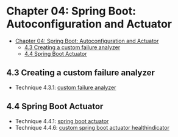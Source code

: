 # Chapter 04: Spring Boot: Autoconfiguration and Actuator

- [Chapter 04: Spring Boot: Autoconfiguration and Actuator](#chapter-04-spring-boot-autoconfiguration-and-actuator)
  - [4.3 Creating a custom failure analyzer](#43-creating-a-custom-failure-analyzer)
  - [4.4 Spring Boot Actuator](#44-spring-boot-actuator)

## 4.3 Creating a custom failure analyzer
- Technique 4.3.1: [custom failure analyzer](./custom-failure-analyzer/README.md)

## 4.4 Spring Boot Actuator
- Technique 4.4.1: [spring boot actuator](./spring-boot-actuator/README.md)
- Technique 4.4.6: [custom spring boot actuator healthindicator](./custom-healthindicator/README.md)
